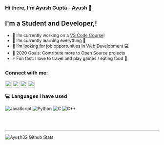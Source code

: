 ### Hi there, I'm Ayush Gupta - [Ayush][website] 👋

## I'm a Student and Developer,!

- 🔭 I’m currently working on a [VS Code Course][website]!
- 🌱 I’m currently learning everything 🤣
- 👯 I’m looking for job opportunities in Web Development 💻
- 🥅 2020 Goals: Contribute more to Open Source projects
- ⚡ Fun fact: I love to travel and play games / eating food 🍟

### Connect with me:

[<img align="left" alt="codeSTACKr | Twitter" width="22px" src="https://cdn.jsdelivr.net/npm/simple-icons@v3/icons/twitter.svg" />][twitter]
[<img align="left" alt="codeSTACKr | LinkedIn" width="22px" src="https://cdn.jsdelivr.net/npm/simple-icons@v3/icons/linkedin.svg" />][linkedin]
[<img align="left" alt="codeSTACKr | Instagram" width="22px" src="https://cdn.jsdelivr.net/npm/simple-icons@v3/icons/instagram.svg" />][instagram]
[<img align="left" alt="codeSTACKr | Instagram" width="22px" src="https://cdn.jsdelivr.net/npm/simple-icons@v3/icons/stackoverflow.svg" />][stackoverflow]

<br />

### 💻 Languages I have used

![JavaScript](https://img.shields.io/badge/-JavaScript-333333?style=flat&logo=javascript)
![Python](https://img.shields.io/badge/-Python-333333?style=flat&logo=python)
![C](https://img.shields.io/badge/-C-333333?style=flat&logo=c)
![C++](https://img.shields.io/badge/-C++-333333?style=flat&logo=c%2B%2B)


<br />
<br />

---


<img align="left" alt="Ayush32 Github Stats" src="https://github-readme-stats.codestackr.vercel.app/api?username=Ayush32&show_icons=true&hide_border=true" />

[website]: https://ayush32.github.io/-Portfolio/
[twitter]: https://twitter.com/
[youtube]: https://youtube.com/
[instagram]: https://www.instagram.com/ayushgupta_._/
[linkedin]: https://www.linkedin.com/in/ayush-gupta-68562b167/
[stackoverflow]: https://stackoverflow.com/users/13707144/ayush-gupta
[webdevplaylist]: https://www.youtube.com/playlist?list=PLkwxH9e_vrAJ0WbEsFA9W3I1W-g_BTsbt
[jsplaylist]: https://www.youtube.com/playlist?list=PLkwxH9e_vrALRJKu7wfXby3MKeflhTu6B
[cssplaylist]: https://www.youtube.com/playlist?list=PLkwxH9e_vrALSdvZuEh6gqQdmDoDIoqz4
[reactplaylist]: https://www.youtube.com/playlist?list=PLkwxH9e_vrAK4TdffpxKY3QGyHCpxFcQ0
